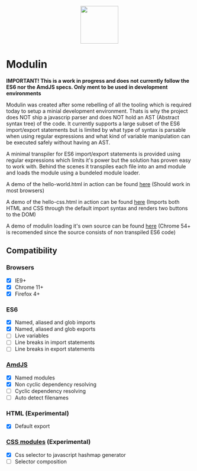 <p align="center"><a><img width="102"src="https://github.com/RikardLegge/modulin/blob/master/resources/logo.png"></a></p>

# Modulin


__IMPORTANT! This is a work in progress and does not currently follow the ES6 nor the AmdJS specs. Only ment to be used in development environments__

Modulin was created after some rebelling of all the tooling which is required today to setup a minial development environment. Thats is why the project does NOT ship a javascrip parser and does NOT hold an AST (Abstract syntax tree) of the code. It currently supports a large subset of the ES6 import/export statements but is limited by what type of syntax is parsable when using regular expressions and what kind of variable manipulation can be executed safely without having an AST. 

A minimal transpiler for ES6 import/export statements is provided using regular expressions which limits it's power but the solution has proven easy to work with. Behind the scenes it transpiles each file into an amd module and loads the module using a bundeled module loader.

A demo of the hello-world.html in action can be found [here](https://www.legge.se/modulin/hello-world.html "legge.se") (Should work in most browsers)

A demo of the hello-css.html in action can be found [here](https://www.legge.se/modulin/hello-css.html "legge.se") (Imports both HTML and CSS through the default import syntax and renders two buttons to the DOM)

A demo of modulin loading it's own source can be found [here](https://www.legge.se/modulin/test-load-self.html "legge.se") (Chrome 54+ is recomended since the source consists of non transpiled ES6 code)

## Compatibility

### Browsers
- [X] IE9+
- [X] Chrome 11+
- [X] Firefox 4+

### ES6 
- [x] Named, aliased and glob imports
- [x] Named, aliased and glob exports
- [ ] Live variables
- [ ] Line breaks in import statements
- [ ] Line breaks in export statements

### [AmdJS](https://github.com/amdjs/amdjs-api/blob/master/AMD.md) 
- [x] Named modules
- [x] Non cyclic dependency resolving
- [ ] Cyclic dependency resolving
- [ ] Auto detect filenames

### HTML (Experimental)
- [x] Default export

### [CSS modules](https://github.com/css-modules/css-modules) (Experimental)
- [X] Css selector to javascript hashmap generator
- [ ] Selector composition
